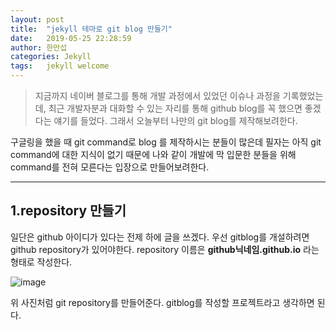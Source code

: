 ```yaml
---
layout: post
title:  "jekyll 테마로 git blog 만들기"
date:   2019-05-25 22:28:59
author: 한만섭
categories: Jekyll
tags:	jekyll welcome
---
```



>지금까지 네이버 블로그를 통해 개발 과정에서 있었던 이슈나 과정을 기록했었는데, 최근 개발자분과 대화할 수 있는 자리를 통해 github blog를 꼭 했으면 좋겠다는 얘기를 들었다. 그래서 오늘부터 나만의 git blog를 제작해보려한다.

구글링을 했을 때 git command로 blog 를 제작하시는 분들이 많은데 필자는 아직 git command에 대한 지식이 없기 때문에 
나와 같이 개발에 막 입문한 분들을 위해 command를 전혀 모른다는 입장으로 만들어보려한다. 
* * *
## 1.repository 만들기 

일단은 github 아이디가 있다는 전제 하에 글을 쓰겠다. 우선 gitblog를 개설하려면 github repository가 있어야한다.
repository 이름은 **github닉네임.github.io** 라는 형태로 작성한다. 


![image](https://user-images.githubusercontent.com/46010705/58370259-6b37d880-7f3f-11e9-93dc-dbe4aa8a07ef.png)

위 사진처럼 git repository를 만들어준다. gitblog를 작성할 프로젝트라고 생각하면 된다.



